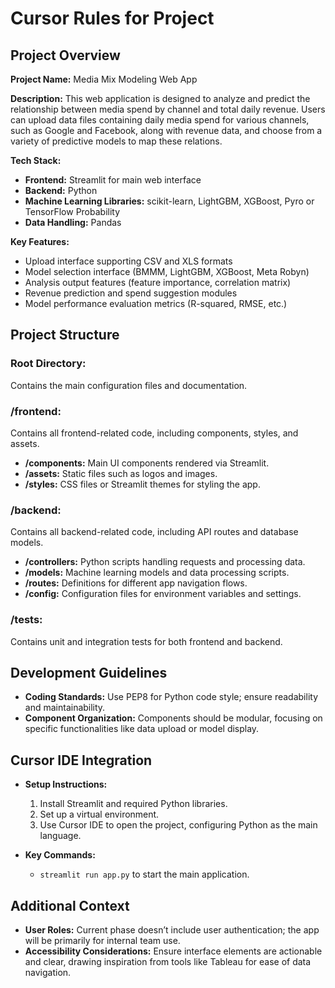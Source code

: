 # Cursor Rules for Project

## Project Overview

**Project Name:** Media Mix Modeling Web App

**Description:** This web application is designed to analyze and predict the relationship between media spend by channel and total daily revenue. Users can upload data files containing daily media spend for various channels, such as Google and Facebook, along with revenue data, and choose from a variety of predictive models to map these relations.

**Tech Stack:**

*   **Frontend:** Streamlit for main web interface
*   **Backend:** Python
*   **Machine Learning Libraries:** scikit-learn, LightGBM, XGBoost, Pyro or TensorFlow Probability
*   **Data Handling:** Pandas

**Key Features:**

*   Upload interface supporting CSV and XLS formats
*   Model selection interface (BMMM, LightGBM, XGBoost, Meta Robyn)
*   Analysis output features (feature importance, correlation matrix)
*   Revenue prediction and spend suggestion modules
*   Model performance evaluation metrics (R-squared, RMSE, etc.)

## Project Structure

### Root Directory:

Contains the main configuration files and documentation.

### /frontend:

Contains all frontend-related code, including components, styles, and assets.

*   **/components:** Main UI components rendered via Streamlit.
*   **/assets:** Static files such as logos and images.
*   **/styles:** CSS files or Streamlit themes for styling the app.

### /backend:

Contains all backend-related code, including API routes and database models.

*   **/controllers:** Python scripts handling requests and processing data.
*   **/models:** Machine learning models and data processing scripts.
*   **/routes:** Definitions for different app navigation flows.
*   **/config:** Configuration files for environment variables and settings.

### /tests:

Contains unit and integration tests for both frontend and backend.

## Development Guidelines

*   **Coding Standards:** Use PEP8 for Python code style; ensure readability and maintainability.
*   **Component Organization:** Components should be modular, focusing on specific functionalities like data upload or model display.

## Cursor IDE Integration

*   **Setup Instructions:**

    1.  Install Streamlit and required Python libraries.
    2.  Set up a virtual environment.
    3.  Use Cursor IDE to open the project, configuring Python as the main language.

*   **Key Commands:**

    *   `streamlit run app.py` to start the main application.

## Additional Context

*   **User Roles:** Current phase doesn’t include user authentication; the app will be primarily for internal team use.
*   **Accessibility Considerations:** Ensure interface elements are actionable and clear, drawing inspiration from tools like Tableau for ease of data navigation.

